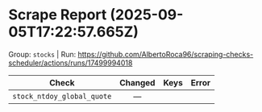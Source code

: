 # Scrape Report (2025-09-05T17:22:57.665Z)

Group: `stocks`  |  Run: https://github.com/AlbertoRoca96/scraping-checks-scheduler/actions/runs/17499994018

| Check | Changed | Keys | Error |
|---|:---:|:--|:--|
| `stock_ntdoy_global_quote` | — |  |  |
